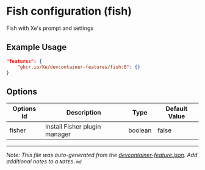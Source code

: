 
# Fish configuration (fish)

Fish with Xe's prompt and settings

## Example Usage

```json
"features": {
    "ghcr.io/Xe/devcontainer-features/fish:0": {}
}
```

## Options

| Options Id | Description | Type | Default Value |
|-----|-----|-----|-----|
| fisher | Install Fisher plugin manager | boolean | false |



---

_Note: This file was auto-generated from the [devcontainer-feature.json](https://github.com/Xe/devcontainer-features/blob/main/src/fish/devcontainer-feature.json).  Add additional notes to a `NOTES.md`._

